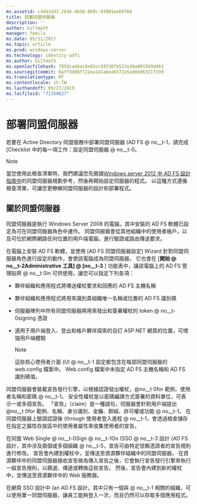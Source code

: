 ```yaml
---
ms.assetid: c4d83dd3-2846-4658-8b9c-93901ee69766
title: 部署同盟伺服器
description: ''
author: billmath
manager: femila
ms.date: 05/31/2017
ms.topic: article
ms.prod: windows-server
ms.technology: identity-adfs
ms.author: billmath
ms.openlocfilehash: 785dcad4ac8e03cc59730fb533e30a001569dd63
ms.sourcegitcommit: 6aff3d88ff22ea141a6ea6572a5ad8dd6321f199
ms.translationtype: MT
ms.contentlocale: zh-TW
ms.lasthandoff: 09/27/2019
ms.locfileid: "71359627"
---
```

# <a name="deploying-federation-servers"></a>部署同盟伺服器

若要在 Active Directory 同盟服務中部署同盟伺服器 \(AD FS @ no__t-1，請完成 [Checklist 中的每一項工作：設定同盟伺服器 @ no__t-0。  
  
> [!NOTE]  
> 當您使用此檢查清單時，我們建議您先閱讀[Windows server 2012 中 AD FS 設計指南中](https://technet.microsoft.com/library/dd807036.aspx)的同盟伺服器規劃參考，然後再開始設定伺服器的程式。 以這種方式遵循檢查清單，可讓您更瞭解同盟伺服器的設計和部署程式。  
  
## <a name="about-federation-servers"></a>關於同盟伺服器  
同盟伺服器是執行 Windows Server 2008 的電腦，其中安裝的 AD FS 軟體已設定為可在同盟伺服器角色中運作。 同盟伺服器會從其他組織中的使用者帳戶，以及可位於網際網路任何位置的用戶端電腦，進行驗證或路由傳送要求。  
  
在電腦上安裝 AD FS 軟體，並使用 [AD FS 同盟伺服器設定] Wizard 針對同盟伺服器角色進行設定的動作，會使該電腦成為同盟伺服器。 它也會在 [**開始 @ no__t-2Administrative 工具] @ [no__t-3** ] 功能表中，讓該電腦上的 AD FS 管理貼齊 @ no__t 0in 可供使用，讓您可以指定下列各項：  
  
-   夥伴組織和應用程式將傳送權杖要求和回應的 AD FS 主機名稱  
  
-   夥伴組織和應用程式將用來識別貴組織唯一名稱或位置的 AD FS 識別碼  
  
-   伺服器陣列中所有同盟伺服器將用來發出和簽署權杖的 token @ no__t-0signing 憑證  
  
-   適用于用戶端登入、登出和帳戶夥伴探索的自訂 ASP.NET 網頁的位置，可增強用戶端體驗  
  
    > [!NOTE]  
    > 這些核心使用者介面 \(UI @ no__t-1 設定都包含在每部同盟伺服器的 web.config 檔案中。 Web.config 檔案中未指定 AD FS 主機名稱和 AD FS 識別碼值。  
  
同盟伺服器會裝載宣告發行引擎，以根據認證發出權杖，@no__t 0for 範例、使用者名稱和密碼 @ no__t-1。 安全性權杖是以密碼編譯方式簽署的資料單位，可表示一或多個宣告。 「宣告」（claim）是一種語句，伺服器會針對用戶端提出 @no__t 0for 範例、名稱、身分識別、金鑰、群組、許可權或功能 @ no__t-1。 在同盟伺服器上驗證認證後 \(through 使用者登入進程 @ no__t-1，會透過檢查儲存在指定之屬性存放區中的使用者屬性來收集使用者的宣告。  
  
在同盟 Web Single @ no__t-0Sign @ no__t-1On \(SSO @ no__t-3 設計 \(AD FS 設計，其中涉及兩個或多個組織 @ no__t-5，宣告可由特定信賴憑證者的宣告規則進行修改。 宣告會內建到權杖中，並傳送至資源夥伴組織中的同盟伺服器。 在資源夥伴中的同盟伺服器接收宣告做為傳入宣告之後，它會執行宣告發行引擎來執行一組宣告規則，以篩選、傳遞或轉換這些宣告。 然後，宣告會內建到新的權杖中，並傳送至資源夥伴中的 Web 服務器。  
  
在網頁 SSO 設計中 \(an AD FS 設計，其中只有一個與 @ no__t-1 相關的組織，可以使用單一同盟伺服器，讓員工能夠登入一次，而且仍然可以存取多個應用程式。  
  
